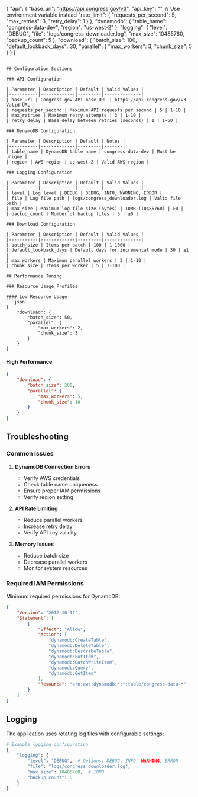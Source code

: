 {
    "api": {
        "base_url": "https://api.congress.gov/v3",
        "api_key": "",  // Use environment variable instead
        "rate_limit": {
            "requests_per_second": 5,
            "max_retries": 3,
            "retry_delay": 1
        }
    },
    "dynamodb": {
        "table_name": "congress-data-dev",
        "region": "us-west-2"
    },
    "logging": {
        "level": "DEBUG",
        "file": "logs/congress_downloader.log",
        "max_size": 10485760,
        "backup_count": 5
    },
    "download": {
        "batch_size": 100,
        "default_lookback_days": 30,
        "parallel": {
            "max_workers": 3,
            "chunk_size": 5
        }
    }
}
```

## Configuration Sections

### API Configuration

| Parameter | Description | Default | Valid Values |
|-----------|-------------|---------|--------------|
| base_url | Congress.gov API base URL | https://api.congress.gov/v3 | Valid URL |
| requests_per_second | Maximum API requests per second | 5 | 1-10 |
| max_retries | Maximum retry attempts | 3 | 1-10 |
| retry_delay | Base delay between retries (seconds) | 1 | 1-60 |

### DynamoDB Configuration

| Parameter | Description | Default | Notes |
|-----------|-------------|---------|-------|
| table_name | DynamoDB table name | congress-data-dev | Must be unique |
| region | AWS region | us-west-2 | Valid AWS region |

### Logging Configuration

| Parameter | Description | Default | Valid Values |
|-----------|-------------|---------|--------------|
| level | Log level | DEBUG | DEBUG, INFO, WARNING, ERROR |
| file | Log file path | logs/congress_downloader.log | Valid file path |
| max_size | Maximum log file size (bytes) | 10MB (10485760) | >0 |
| backup_count | Number of backup files | 5 | ≥0 |

### Download Configuration

| Parameter | Description | Default | Valid Values |
|-----------|-------------|---------|--------------|
| batch_size | Items per batch | 100 | 1-1000 |
| default_lookback_days | Default days for incremental mode | 30 | ≥1 |
| max_workers | Maximum parallel workers | 3 | 1-10 |
| chunk_size | Items per worker | 5 | 1-100 |

## Performance Tuning

### Resource Usage Profiles

#### Low Resource Usage
```json
{
    "download": {
        "batch_size": 50,
        "parallel": {
            "max_workers": 2,
            "chunk_size": 3
        }
    }
}
```

#### High Performance
```json
{
    "download": {
        "batch_size": 200,
        "parallel": {
            "max_workers": 5,
            "chunk_size": 10
        }
    }
}
```

## Troubleshooting

### Common Issues

1. **DynamoDB Connection Errors**
   - Verify AWS credentials
   - Check table name uniqueness
   - Ensure proper IAM permissions
   - Verify region setting

2. **API Rate Limiting**
   - Reduce parallel workers
   - Increase retry delay
   - Verify API key validity

3. **Memory Issues**
   - Reduce batch size
   - Decrease parallel workers
   - Monitor system resources

### Required IAM Permissions

Minimum required permissions for DynamoDB:

```json
{
    "Version": "2012-10-17",
    "Statement": [
        {
            "Effect": "Allow",
            "Action": [
                "dynamodb:CreateTable",
                "dynamodb:DeleteTable",
                "dynamodb:DescribeTable",
                "dynamodb:PutItem",
                "dynamodb:BatchWriteItem",
                "dynamodb:Query",
                "dynamodb:GetItem"
            ],
            "Resource": "arn:aws:dynamodb:*:*:table/congress-data-*"
        }
    ]
}
```

## Logging

The application uses rotating log files with configurable settings:

```python
# Example logging configuration
{
    "logging": {
        "level": "DEBUG",  # Options: DEBUG, INFO, WARNING, ERROR
        "file": "logs/congress_downloader.log",
        "max_size": 10485760,  # 10MB
        "backup_count": 5
    }
}